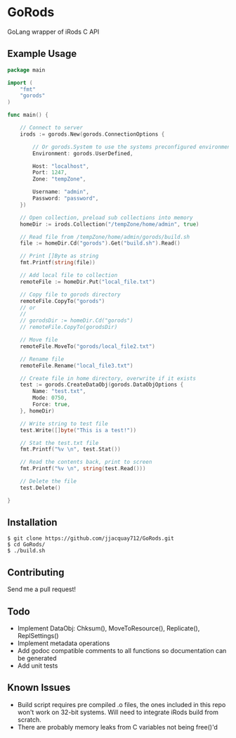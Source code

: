 # GoRods
GoLang wrapper of iRods C API

## Example Usage

```go
package main

import (
	"fmt"
	"gorods"
)

func main() {

	// Connect to server
	irods := gorods.New(gorods.ConnectionOptions {

		// Or gorods.System to use the systems preconfigured environment
		Environment: gorods.UserDefined, 

		Host: "localhost",
		Port: 1247,
		Zone: "tempZone",

		Username: "admin",
		Password: "password",
	})

	// Open collection, preload sub collections into memory
	homeDir := irods.Collection("/tempZone/home/admin", true)

	// Read file from /tempZone/home/admin/gorods/build.sh
	file := homeDir.Cd("gorods").Get("build.sh").Read()

	// Print []Byte as string
	fmt.Printf(string(file))

	// Add local file to collection
	remoteFile := homeDir.Put("local_file.txt")

	// Copy file to gorods directory
	remoteFile.CopyTo("gorods")
	// or
	//
	// gorodsDir := homeDir.Cd("gorods")
	// remoteFile.CopyTo(gorodsDir)

	// Move file
	remoteFile.MoveTo("gorods/local_file2.txt")

	// Rename file
	remoteFile.Rename("local_file3.txt")

	// Create file in home directory, overwrite if it exists
	test := gorods.CreateDataObj(gorods.DataObjOptions {
		Name: "test.txt",
		Mode: 0750,
		Force: true,
	}, homeDir)

	// Write string to test file
	test.Write([]byte("This is a test!"))

	// Stat the test.txt file
	fmt.Printf("%v \n", test.Stat())

	// Read the contents back, print to screen
	fmt.Printf("%v \n", string(test.Read()))

	// Delete the file
	test.Delete()

}

```

## Installation


```
$ git clone https://github.com/jjacquay712/GoRods.git
$ cd GoRods/
$ ./build.sh
```

## Contributing

Send me a pull request!

## Todo

* Implement DataObj: Chksum(), MoveToResource(), Replicate(), ReplSettings()
* Implement metadata operations
* Add godoc compatible comments to all functions so documentation can be generated
* Add unit tests

## Known Issues

* Build script requires pre compiled .o files, the ones included in this repo won't work on 32-bit systems. Will need to integrate iRods build from scratch.
* There are probably memory leaks from C variables not being free()'d
